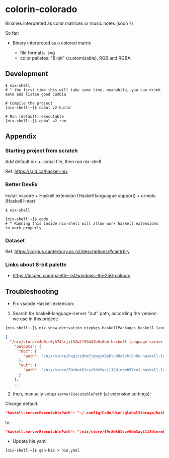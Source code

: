 # colorin-colorado

Binaries interpreted as color matrices or music notes (soon ?)

So far:

- Binary interpreted as a colored matrix

  - file formats: .svg
  - color palletes: "8-bit" (customizable), RGB and RGBA.

## Development

```
$ nix-shell
# ^ the first time this will take some time, meanwhile, you can drink mate and listen good cumbia

# Compile the project
[nix-shell:~]$ cabal v2-build

# Run (default) executable
[nix-shell:~]$ cabal v2-run
```

## Appendix

### Starting project from scratch

Add default.nix + .cabal file, then run nix-shell

Ref. https://srid.ca/haskell-nix 

### Better DevEx

Install vscode + Haskell extension (Haskell languague support) + ormolu (Haskell linter)

```
$ nix-shell

[nix-shell:~]$ code .
# ^ Running this inside nix-shell will allow work haskell extensions to work properly
```

### Dataset

Ref. https://corpus.canterbury.ac.nz/descriptions/#cantrbry

### Links about 8-bit palette

- https://lospec.com/palette-list/windows-95-256-colours

## Troubleshooting

- Fix vscode Haskell extension:

1. Search for haskell-language-server "out" path, according the version we use in this project:

```bash
[nix-shell:~]$ nix show-derivation nixpkgs.haskellPackages.haskell-language-server
```

```json
{
  "/nix/store/m4q0ir6jh74srjil52wff5944fb0i6bb-haskell-language-server-1.1.0.0.drv": {
    "outputs": {
      "doc": {
        "path": "/nix/store/hqqjczdnm7jqwgjm5phln98a9cblbh0m-haskell-language-server-1.1.0.0-doc"
      },
      "out": {
        "path": "/nix/store/59r8wk61czv5dm3avi118dimrmh57rn1-haskell-language-server-1.1.0.0"
      }
    },
    ...
```

2. then, manually setup `serverExecutablePath` (at extension settings):

Change default:

```json
"haskell.serverExecutablePath": "~/.config/Code/User/globalStorage/haskell.haskell/haskell-language-server-1.6.1.0-linux-8.8.4"
```

to:

```json
"haskell.serverExecutablePath": "/nix/store/59r8wk61czv5dm3avi118dimrmh57rn1-haskell-language-server-1.1.0.0/bin/haskell-language-server-8.10"
```

- Update hie.yaml

```
[nix-shell:~]$ gen-hie > hie.yaml
```